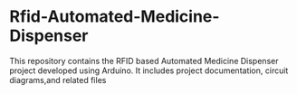 # Rfid-Automated-Medicine-Dispenser
This repository contains the RFID based Automated Medicine Dispenser project developed using Arduino. It includes project documentation, circuit diagrams,and related files
